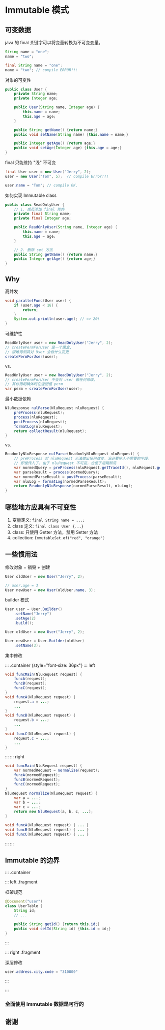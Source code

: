 # Immutable 模式

## 可变数据

java 的 final 关键字可以将变量转换为不可变变量。

```java
String name = "one";
name = "two";
```

```java
final String name = "one";
name = "two"; // compile ERROR!!!
```

对象的可变性

```java
public class User {
    private String name;
    private Integer age;

    public User(String name, Integer age) {
        this.name = name;
        this.age = age;
    }

    public String getName() {return name;}
    public void setName(String name) {this.name = name;}

    public Integer getAge() {return age;}
    public void setAge(Integer age) {this.age = age;}
}
```

final 只能维持 "浅" 不可变

```java
final User user = new User("Jerry", 2);
user = new User("Tom", 5);  // compile Error!!!
```

```java
user.name = "Tom"; // compile OK.
```

如何实现 Immutable class

```java
public class ReadOnlyUser {
    // 1. 成员添加 final 修饰
    private final String name;
    private final Integer age;

    public ReadOnlyUser(String name, Integer age) {
        this.name = name;
        this.age = age;
    }

    // 2. 删除 set 方法
    public String getName() {return name;}
    public Integer getAge() {return age;}
}
```


## Why


高并发

```java
void parallelFunc(User user) {
    if (user.age < 18) {
        return;
    }
    System.out.println(user.age); // => 20! 
}
```


可维护性

```java
ReadOnlyUser user = new ReadOnlyUser("Jerry", 2);
// createPermForUser 是一个黑盒, 
// 很难得知其对 User 会做什么变更
createPermForUser(user);
```

vs.

```java
ReadOnlyUser user = new ReadOnlyUser("Jerry", 2);
// createPermForUser 不会对 user 做任何修改，
// 其作用明确体现在返回值 perm
var perm = createPermForUser(user);
```


最小数据依赖

```java
NluResponse nulParse(NluRequest nluRequest) {
    preProcess(nluRequest);
    process(nluRequest);
    postProcess(nluRequest);
    formatLog(nluRequest);
    return collectResult(nluRequest);
}
```

vs.

```java
ReadonlyNluResponse nulParse(ReadonlyNluRequest nluRequest) {
    // preProcess 对 nluRequest 无法做出任何改变，没必要传入不需要的字段。
    // 即使传入了，由于 nluRequest 不可变，也便于后期精简
    var normedQuery = preProcess(nluRequest.getTraceId(), nluRequest.getQuery());
    var parseResult = process(normedQuery);
    var normedParseResult = postProcess(parseResult);
    var nluLog = formatLog(normedParseResult);
    return ReadonlyNluResponse(normedParseResult, nluLog);
}
```


## 哪些地方应具有不可变性

1. 变量定义: `final String name = ...;`
2. class 定义: `final class User {...}`
3. class: 只使用 Getter 方法，禁用 Setter 方法
4. collection: `ImmutableSet.of("red", "orange")`


## 一些惯用法


修改对象 = 销毁 + 创建

```java
User oldUser = new User("Jerry", 2);

// user.age = 3
User newUser = new User(oldUser.name, 3);
```


builder 模式

```java
User user = User.Builder()
    .setName("Jerry")
    .setAge(2)
    .build();
```

```java
User oldUser = new User("Jerry", 2);

User newUser = User.Builder(oldUser)
    .setName(3);
```


集中修改

::: .container {style="font-size: 36px"}
::: left

```java
void funcMain(NluRequest request) {
    funcA(request);
    funcB(request);
    funcC(request);
}
void funcA(NluRequest request) {
    request.a = ...;
    ...
}
void funcB(NluRequest request) {
    request.b = ...;
    ...
}
void funcC(NluRequest request) {
    request.c = ...;
    ...
}
```

:::
::: right

```java
void funcMain(NluRequest request) {
    var normedRequest = normalize(request);
    funcA(normedRequest);
    funcB(normedRequest);
    funcC(normedRequest);
}
NluRequest normalize(NluRequest request) {
    var a = ...;
    var b = ...;
    var c = ...;
    return new NluRequest(a, b, c, ...);
}

void funcA(NluRequest request) { ... }
void funcB(NluRequest request) { ... }
void funcC(NluRequest request) { ... }
```

:::
:::


## Immutable 的边界

::: .container

::: left .fragment

框架规范

```java {fragment}
@Document("user")
class UserTable {
    String id;
    // ...

    public String getId() {return this.id;}
    public void setId(String id) {this.id = id;}
}
```

:::

::: right .fragment

深层修改

```java
user.address.city.code = "310000"
```

:::

:::


### 全面使用 Immutable 数据是可行的


## 谢谢

